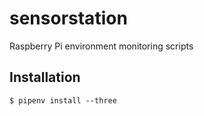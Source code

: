 # sensorstation

Raspberry Pi environment monitoring scripts

## Installation

    $ pipenv install --three
